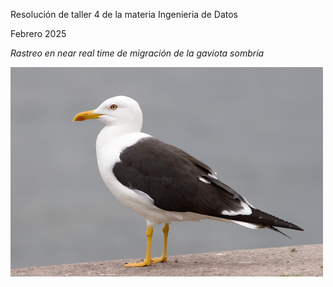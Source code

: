 Resolución de taller 4 de la materia Ingenieria de Datos

Febrero 2025

*Rastreo en near real time de migración de la gaviota sombría*

![Gaviota](Gaviota.png)
